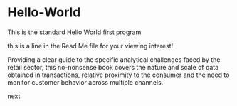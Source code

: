 # Hello-World
This is the standard Hello World first program

this is a line in the Read Me file for your viewing interest!


Providing a clear guide to the specific analytical challenges faced by the retail sector, this no-nonsense book covers the nature and scale of data obtained in transactions, relative proximity to the consumer and the need to monitor customer behavior across multiple channels.

next
